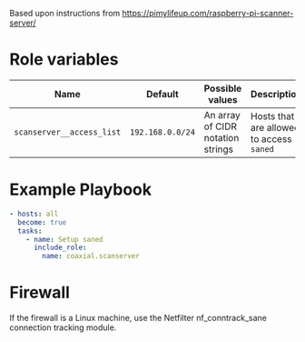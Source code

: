 Based upon instructions from https://pimylifeup.com/raspberry-pi-scanner-server/

# Role variables

Name | Default | Possible values | Description
---|---|---|---
`scanserver__access_list` | `192.168.0.0/24` | An array of CIDR notation strings | Hosts that are allowed to access `saned`

# Example Playbook

```yaml
- hosts: all
  become: true
  tasks:
    - name: Setup saned
      include_role:
        name: coaxial.scanserver
```

# Firewall

If the firewall is a Linux machine, use the
Netfilter nf_conntrack_sane connection
tracking module.

